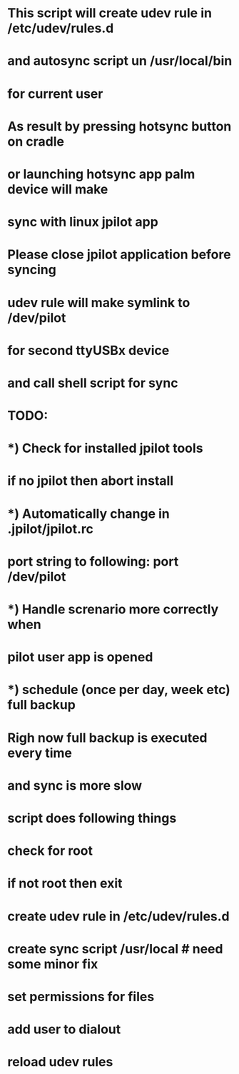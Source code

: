 # This script will create udev rule in /etc/udev/rules.d
# and autosync script un /usr/local/bin
# for current user
# As result by pressing hotsync button on cradle
# or launching hotsync app palm device will make
# sync with linux jpilot app
# Please close jpilot application before syncing
#
# udev rule will make symlink to /dev/pilot
# for second ttyUSBx device
# and call shell script for sync

# TODO:
# *) Check for installed jpilot tools
# if no jpilot then abort install
# 
# *) Automatically change in .jpilot/jpilot.rc 
# port string to following: port /dev/pilot
#
# *) Handle screnario more correctly when
# pilot user app is opened
#
# *) schedule (once per day, week etc) full backup
# Righ now full backup is executed every time
# and sync is more slow


# script does following things
# check for root
# if not root then exit
# create udev rule in /etc/udev/rules.d
# create sync script /usr/local # need some minor fix
# set permissions for files
# add user to dialout
# reload udev rules

